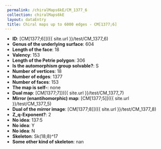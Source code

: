 ```yaml
--- 
 permalink: /chiralMaps6kE/CM_1377_6 
 collection: chiralMaps6kE
 layout: dataEntry
 title: Chiral maps up to 6000 edges - CM[1377;6]
---
```


- **ID**: [CM[1377;6]]({{ site.url }}/test/CM_1377_6)
- **Genus of the underlying surface**: 604
- **Length of the face**: 18
- **Valency**: 153
- **Length of the Petrie polygon**: 306
- **Is the automorphism group solvable?**: S
- **Number of vertices**: 18
- **Number of edges**: 1377
- **Number of faces**: 153
- **The map is self-**: none
- **Dual map**: [CM[1377;7]]({{ site.url }}/test/CM_1377_7)
- **Mirror (enantihomorphic) map**: [CM[1377;5]]({{ site.url }}/test/CM_1377_5)
- **Dual of the mirror image**: [CM[1377;8]]({{ site.url }}/test/CM_1377_8)
- **Z_q-Exponent?**: 2
- **No idea**:  137:5
- **No idea**: Y
- **No idea**: N
- **Skeleton**: Sk(18;8)^17
- **Some other kind of skeleton**: nan
